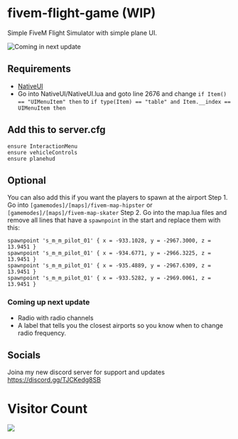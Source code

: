 # fivem-flight-game (WIP)
Simple FiveM Flight Simulator with simple plane UI.

<img alt="Coming in next update" src="https://github.com/Psykopaten/fivem-flight-game/assets/104300989/f450b0f9-9eee-43fa-8a23-9b2c21e570ca">

## Requirements
- [NativeUI](https://github.com/FrazzIe/NativeUILua/archive/refs/tags/2.1.0.zip)
- Go into NativeUI/NativeUI.lua and goto line 2676 and change `if Item() == "UIMenuItem" then` to `if type(Item) == "table" and Item.__index == UIMenuItem then`

## Add this to server.cfg
```
ensure InteractionMenu
ensure vehicleControls
ensure planehud
```

## Optional
You can also add this if you want the players to spawn at the airport
Step 1. Go into `[gamemodes]/[maps]/fivem-map-hipster` or `[gamemodes]/[maps]/fivem-map-skater`
Step 2. Go into the map.lua files and remove all lines that have a `spawnpoint` in the start and replace them with this:
```
spawnpoint 's_m_m_pilot_01' { x = -933.1028, y = -2967.3000, z = 13.9451 }
spawnpoint 's_m_m_pilot_01' { x = -934.6771, y = -2966.3225, z = 13.9451 }
spawnpoint 's_m_m_pilot_01' { x = -935.4889, y = -2967.6309, z = 13.9451 }
spawnpoint 's_m_m_pilot_01' { x = -933.5282, y = -2969.0061, z = 13.9451 }
```

### Coming up next update
- Radio with radio channels
- A label that tells you the closest airports so you know when to change radio frequency.

## Socials
Joina my new discord server for support and updates
https://discord.gg/TJCKedg8SB

# Visitor Count
  <img src="https://profile-counter.glitch.me/fivem-flight-game/count.svg" />
